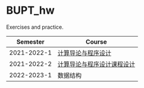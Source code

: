 # BUPT_hw
 Exercises and practice.

| Semester    | Course                                                       |
| ----------- | ------------------------------------------------------------ |
| 2021-2022-1 | [计算导论与程序设计](https://github.com/densa2333/BUPT_hw/tree/main/%E8%AE%A1%E7%AE%97%E5%AF%BC%E8%AE%BA%E4%B8%8E%E7%A8%8B%E5%BA%8F%E8%AE%BE%E8%AE%A1) |
| 2021-2022-2 | [计算导论与程序设计课程设计](https://github.com/densa2333/BUPT_hw/blob/main/%E8%AE%A1%E7%AE%97%E5%AF%BC%E8%AE%BA%E4%B8%8E%E7%A8%8B%E5%BA%8F%E8%AE%BE%E8%AE%A1%E8%AF%BE%E7%A8%8B%E8%AE%BE%E8%AE%A1/README.md) |
| 2022-2023-1 | 数据结构                                                     |

